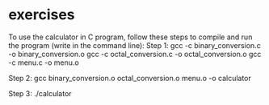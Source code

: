 # exercises
To use the calculator in C program, follow these steps to compile and run the program (write in the command line):
Step 1:
gcc -c binary_conversion.c -o binary_conversion.o
gcc -c octal_conversion.c -o octal_conversion.o
gcc -c menu.c -o menu.o

Step 2:
gcc binary_conversion.o octal_conversion.o menu.o -o calculator

Step 3:
./calculator
